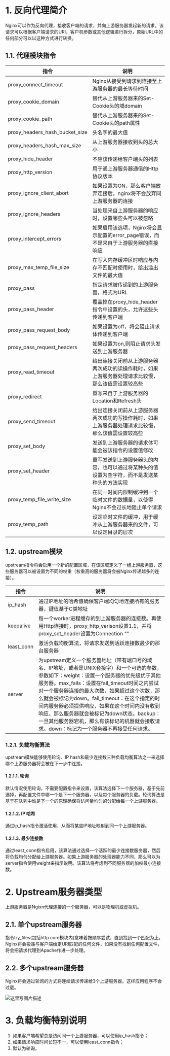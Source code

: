 # 1. 反向代理简介

Nginx可以作为反向代理，接收客户端的请求，并向上游服务器发起新的请求。该请求可以根据客户端请求的URI，客户机参数或其他逻辑进行拆分，原始URL中的任何部分可以以这种方式进行转换。

## 1.1. 代理模块指令

| 指令                             | 说明                                       |
| ------------------------------ | ---------------------------------------- |
| proxy_connect_timeout          | Nginx从接受到请求到连接至上游服务器的最长等待时间              |
| proxy_cookie_domain            | 替代从上游服务器来的Set-Cookie头的域domain            |
| proxy_cookie_path              | 替代从上游服务器来的Set-Cookie头的path属性             |
| proxy_headers_hash_bucket_size | 头名字的最大值                                  |
| proxy_headers_hash_max_size    | 从上游服务器接收到头的总大小                           |
| proxy_hide_header              | 不应该传递给客户端头的列表                            |
| proxy_http_version             | 用于通上游服务器通信的Http协议版本                      |
| proxy_ignore_client_abort      | 如果设置为ON，那么客户端放弃连接后，nginx将不会放弃同上游服务器的连接   |
| proxy_ignore_headers           | 当处理来自上游服务器的响应时，设置哪些头可以被忽略                |
| proxy_intercept_errors         | 如果启用该选项，Nginx将会显示配置的error_page错误，而不是来自于上游服务器的直接响应 |
| proxy_max_temp_file_size       | 在写入内存缓冲区时响应与内存不匹配时使用时，给出溢出文件的最大值         |
| proxy_pass                     | 指定请求被传递到的上游服务器，格式为URL                    |
| proxy_pass_header              | 覆盖掉在proxy_hide_header指令中设置的头，允许这些头传递到客户端 |
| proxy_pass_request_body        | 如果设置为off，将会阻止请求体传递到客户端                   |
| proxy_pass_request_headers     | 如果设置为on,则阻止请求头发送到上游服务器                   |
| proxy_read_timeout             | 给出连接关闭前从上游服务器两次成功的读操作耗时，如果上游服务器处理请求比较慢，那么该值需设置较高些 |
| proxy_redirect                 | 重写来自于上游服务器的Location和Refresh头             |
| proxy_send_timeout             | 给出连接关闭前从上游服务器两次成功的写操作耗时，如果上游服务器处理请求比较慢，那么该值需设置较高些 |
| proxy_set_body                 | 发送到上游服务器的请求体可能会被该指令的设置值修改                |
| proxy_set_header               | 重写发送到上游服务器头的内容，也可以通过将某种头的值设置为空字符，而不是发送某种头的方法实现 |
| proxy_temp_file_write_size     | 在同一时间内限制缓冲到一个临时文件的数据量，以使得Nginx不会过长地阻止单个请求 |
| proxy_temp_path                | 设定临时文件的缓冲，用于缓冲从上游服务器来的文件，可以设定目录的层次       |

## 1.2. upstream模块

upstream指令将会启用一个新的配置区域，在该区域定义了一组上游服务器，这些服务器可以被设置为不同的权重（权重高的服务器将会被Nginx传递越多的连接）。

| 指令         | 说明                                       |
| ---------- | ---------------------------------------- |
| ip_hash    | 通过IP地址的哈希值确保客户端均匀地连接所有的服务器，键值基于C类地址      |
| keepalive  | 每一个worker进程缓存的到上游服务器的连接数。再使用Http连接时，proxy_http_verison设置1.1，并将proxy_set_header设置为Connection "" |
| least_conn | 激活负载均衡算法，将请求发送到活跃连接数最少的那台服务器             |
| server     | 为upstream定义一个服务器地址（带有端口号的域名、IP地址，或者是UNIX套接字）和一个可选的参数，参数如下：weight：设置一个服务器的优先级优于其他服务器。max_fails：设置在fail_timeout时间之内尝试对一个服务器连接的最大次数，如果超过这个次数，那么就会被标记为down。fail_timeout：在这个指定的时间内服务器必须提供响应，如果在这个时间内没有收到响应，那么服务器就会被标记为down状态。backup：一旦其他服务器宕机，那么有该标记的机器就会接收请求。down：标记为一个服务器不再接受任何请求。 |

### 1.2.1. 负载均衡算法

upstream模块能够使用轮询、IP hash和最少连接数三种负载均衡算法之一来选择哪个上游服务器将会被在下一步中连接。

#### 1.2.1.1. 轮询

默认情况使用轮询，不需要配置指令来设置，该算法选择下一个服务器，基于先前选择，再配置文件中哪一个是下一个服务器，以及每个服务器的负载。轮询算法是基于在队列中谁是下一个的原理确保将访问量均匀的分配给每一个上游服务器。

#### 1.2.1.2. IP 哈希

通过ip_hash指令激活使用，从而将某些IP地址映射到同一个上游服务器。

#### 1.2.1.3. 最少连接数

通过least_conn指令启用，该算法通过选择一个活跃的最少连接数服务器，然后将负载均匀分配给上游服务器。如果上游服务器的处理器能力不同，那么可以为server指令使用weight来指示说明。该算法将考虑到不同服务器的加权最小连接数。

# 2. Upstream服务器类型

上游服务器是Ngixn代理连接的一个服务器，可以是物理机或虚拟机。

## 2.1. 单个upstream服务器

指令try_files(包括http core模块内)意味着按顺序尝试，直到找到一个匹配为止。Nginx将会投递与客户端给定URI匹配的任何文件，如果没有找到任何配置文件，将会把请求代理到Apache作进一步处理。

## 2.2. 多个upstream服务器

Nginx将会通过轮询的方式将连续请求传递给3个上游服务器。这样应用程序不会过载。

![这里写图片描述](https://res.cloudinary.com/dqxtn0ick/image/upload/v1537696859/article/nginx/nginx.png)

# 3. 负载均衡特别说明

1. 如果客户端希望总是访问同一个上游服务器，可以使用ip_hash指令；
2. 如果请求响应时间长短不一，可以使用least_conn指令；
3. 默认为轮询。
